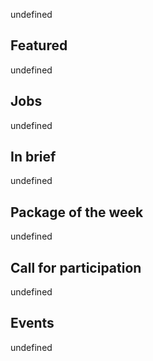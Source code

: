 <!-- 2017-11-02 -->

undefined

## Featured

undefined

## Jobs

undefined

## In brief

undefined

## Package of the week

undefined

## Call for participation

undefined

## Events

undefined
